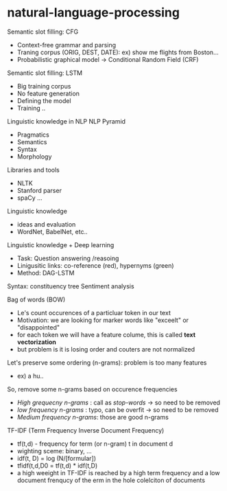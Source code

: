 # natural-language-processing

Semantic slot filling: CFG
 - Context-free grammar and parsing
 - Traning corpus (ORIG, DEST, DATE): ex) show me flights from Boston...
 - Probabilistic graphical model
  -> Conditional Random Field (CRF)

Semantic slot filling: LSTM
 - Big training corpus
 - No feature generation
 - Defining the model
 - Training ..

Linguistic knowledge in NLP
NLP Pyramid
- Pragmatics
- Semantics
- Syntax
- Morphology

Libraries and tools
 - NLTK
 - Stanford parser
 - spaCy
 ...

Linguistic knowledge
 - ideas and evaluation
 - WordNet, BabelNet, etc..
 
Linguistic knowledge + Deep learning
 - Task: Question answering /reasoing
 - Linigusitic links: co-reference (red), hypernyms (green)
 - Method: DAG-LSTM
 
Syntax: constituency tree
Sentiment analysis

Bag of words (BOW)
 - Le's count occurences of a particluar token in our text
 - Motivation: we are looking for marker words like "exceelt" or "disappointed"
 - for each token we will have a feature colume, this is called **text vectorization**
 - but problem is it is losing order and couters are not normalized

Let's preserve some ordering (n-grams): problem is too many features
 - ex) a hu..
 
So, remove some n-grams based on occurence frequencies
 - *High grequecny n-grams* : call as *stop-words* -> so need to be removed
 - *low frequency n-grams* : typo, can be overfit -> so need to be removed
 - *Medium frequency n-grams*: those are good n-grams

TF-IDF (Term Frequency Inverse Document Frequency)
 - tf(t,d) - frequency for term (or n-gram) t in document d
 - wighting sceme: binary, ...
 - idf(t, D) = log (N/[formular])
 - tfidf(t,d,D0 = tf(t,d) * idf(t,D)
 - a high weeight in TF-IDF is reached by a high term frequency and a low document frenqucy of the erm in the hole colelciton of documents
